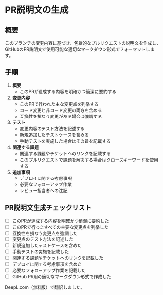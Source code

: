 # PR説明文の生成

## 概要

このブランチの変更内容に基づき、包括的なプルリクエストの説明文を作成し、GitHubのPR説明文で使用可能な適切なマークダウン形式でフォーマットします。

## 手順

1. **概要**
    - このPRが達成する内容を明確かつ簡潔に要約する
2. **変更内容**
    - このPRで行われた主な変更点を列挙する
    - コード変更と非コード変更の両方を含める
    - 互換性を損なう変更がある場合は強調する
3. **テスト**
    - 変更内容のテスト方法を記述する
    - 新規追加したテストケースを含める
    - 手動テストを実施した場合はその旨を記載する
4. **関連する課題**
    - 関連する課題やチケットへのリンクを記載する
    - このプルリクエストで課題を解決する場合はクローズキーワードを使用する
5. **追加事項**
    - デプロイに関する考慮事項
    - 必要なフォローアップ作業
    - レビュー担当者への注記

## PR説明文生成チェックリスト

- [ ] このPRが達成する内容を明確かつ簡潔に要約した
- [ ] このPRで行ったすべての主要な変更点を列挙した
- [ ] 互換性を損なう変更点を強調した
- [ ] 変更点のテスト方法を記述した
- [ ] 新規追加したテストケースを含めた
- [ ] 手動テストの実施を記載した
- [ ] 関連する課題やチケットへのリンクを記載した
- [ ] デプロイに関する考慮事項を含めた
- [ ] 必要なフォローアップ作業を記載した
- [ ] GitHub PR用の適切なマークダウン形式で作成した

DeepL.com（無料版）で翻訳しました。